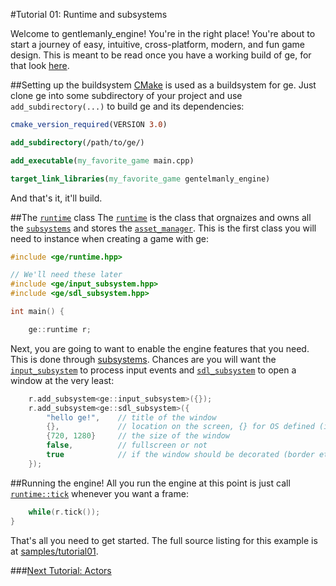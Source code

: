 #Tutorial 01: Runtime and subsystems

Welcome to gentlemanly_engine! You're in the right place! You're about to start a journey of easy, intuitive, cross-platform, modern, and fun game design. This is meant to be read once you have a working build of ge, for that look [here](setup.md). 

##Setting up the buildsystem
[CMake](https://cmake.org)  is used as a buildsystem for ge. Just clone ge into some subdirectory of your project and use `add_subdirectory(...)` to build ge and its dependencies:

```Cmake
cmake_version_required(VERSION 3.0)

add_subdirectory(/path/to/ge/)

add_executable(my_favorite_game main.cpp)

target_link_libraries(my_favorite_game gentelmanly_engine)
```
And that's it, it'll build. 

##The [`runtime`](https://gentlemans.github.io/gentlemanly_engine/structge_1_1runtime.html) class
The [`runtime`](https://gentlemans.github.io/gentlemanly_engine/structge_1_1runtime.html) is the class that orgnaizes and owns all the [`subsystems`](subsystem..md) and stores the [`asset_manager`](https://gentlemans.github.io/gentlemanly_engine/classge_1_1asset__manager.html). This is the first class you will need to instance when creating a game with ge:

```C++
#include <ge/runtime.hpp>

// We'll need these later
#include <ge/input_subsystem.hpp>
#include <ge/sdl_subsystem.hpp>

int main() {

	ge::runtime r;
```
Next, you are going to want to enable the engine features that you need. This is done through [subsystems](subsystem.md). Chances are you will want the [`input_subsystem`](https://gentlemans.github.io/gentlemanly_engine/structge_1_1input__subsystem.html) to process input events and [`sdl_subsystem`](https://gentlemans.github.io/gentlemanly_engine/structge_1_1sdl__subsystem.html) to open a window at the very least:

```C++
	r.add_subsystem<ge::input_subsystem>({});
	r.add_subsystem<ge::sdl_subsystem>({
		"hello ge!",    // title of the window 
		{},             // location on the screen, {} for OS defined (it's a boost::optional<glm::uvec2>)
		{720, 1280}     // the size of the window
		false,          // fullscreen or not
		true            // if the window should be decorated (border etc).
	});
```

##Running the engine!
All you run the engine at this point is just call [`runtime::tick`](https://gentlemans.github.io/gentlemanly_engine/structge_1_1sdl__subsystem.html/structge_1_1runtime.html#a46baa37c970f01af28da0596142aceac) whenever you want a frame:

```C++
	while(r.tick());
}
```

That's all you need to get started. The full source listing for this example is at [samples/tutorial01](https://github.com/gentlemans/gentlemanly_engine/tree/master/samples/tutorial01). 

###[Next Tutorial: Actors](tutorial02.md)
